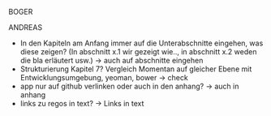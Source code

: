 BOGER


ANDREAS

- In den Kapiteln am Anfang immer auf die Unterabschnitte eingehen, was diese zeigen? (In abschnitt x.1 wir gezeigt wie.., in abschnitt x.2 weden die bla erläutert usw.) -> auch auf abschnitte eingehen
- Strukturierung Kapitel 7? Vergleich Momentan auf gleicher Ebene mit Entwicklungsumgebung, yeoman, bower -> check
- app nur auf github verlinken oder auch in den anhang? -> auch in anhang
- links zu regos in text? -> Links in text





